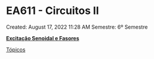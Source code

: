 # EA611 - Circuitos II

Created: August 17, 2022 11:28 AM
Semestre: 6º Semestre

[**Excitação Senoidal e Fasores**](EA611%20-%20Circuitos%20II%209cfff2440aa142e08f5ad43af7b571e3/Excitac%CC%A7a%CC%83o%20Senoidal%20e%20Fasores%20969480a201e94dd787e8097a1ed96246.md)

[Tópicos](EA611%20-%20Circuitos%20II%209cfff2440aa142e08f5ad43af7b571e3/To%CC%81picos%209367dad8814f49e9a2a0e0e927c12224.csv)